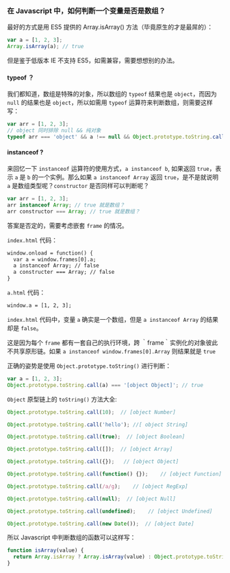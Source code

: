### 在 Javascript 中，如何判断一个变量是否是数组？

最好的方式是用 ES5 提供的 Array.isArray() 方法（毕竟原生的才是最屌的）：
```js
var a = [1, 2, 3];
Array.isArray(a); // true
```

但是鉴于低版本 IE 不支持 ES5，如需兼容，需要想想别的办法。

#### typeof ？
我们都知道，数组是特殊的对象，所以数组的 `typeof` 结果也是 `object`，而因为 `null` 的结果也是 `object`，所以如需用 `typeof` 运算符来判断数组，则需要这样写：
```js
var arr = [1, 2, 3];
// object 同时排除 null && 纯对象
typeof arr === 'object' && a !== null && Object.prototype.toString.call(a) !== '[object Object]';
```

#### instanceof ?

来回忆一下 `instanceof` 运算符的使用方式，`a instanceof b`, 如果返回 `true`，表示 `a` 是 `b` 的一个实例。那么如果 `a instanceof Array` 返回 `true`，是不是就说明 `a` 是数组类型呢？`constructor` 是否同样可以判断呢？
```js
var arr = [1, 2, 3];
arr instanceof Array; // true 就是数组？
arr constructor === Array; // true 就是数组？
```

答案是否定的，需要考虑嵌套 `frame` 的情况。

`index.html` 代码：
```html
window.onload = function() {
  var a = window.frames[0].a;
  a instanceof Array; // false
  a constructer === Array; // false
}
```

`a.html` 代码：
```html
window.a = [1, 2, 3];
```

`index.html` 代码中，变量 `a` 确实是一个数组，但是 `a instanceof Array` 的结果却是 `false`。

这是因为每个 `frame` 都有一套自己的执行环境，跨 ｀frame｀实例化的对象彼此不共享原形链。如果 `a instanceof window.frames[0].Array` 则结果就是 `true`

正确的姿势是使用 `Object.prototype.toString()` 进行判断：
```js
var a = [1, 2, 3];
Object.prototype.toString.call(a) === '[object Object]'; // true
```

`Object` 原型链上的 `toString()` 方法大全:
```js
Object.prototype.toString.call(10);  // [object Number]

Object.prototype.toString.call('hello'); //[ object String]

Object.prototype.toString.call(true);  // [object Boolean]

Object.prototype.toString.call([]);  // [object Array]

Object.prototype.toString.call({});   // [object Object]

Object.prototype.toString.call(function() {});    // [object Function]

Object.prototype.toString.call(/a/g);    // [object RegExp]

Object.prototype.toString.call(null);  // [object Null]

Object.prototype.toString.call(undefined);    // [object Undefined]

Object.prototype.toString.call(new Date());  // [object Date]
```

所以 Javascript 中判断数组的函数可以这样写：
```js
function isArray(value) {
  return Array.isArray ? Array.isArray(value) : Object.prototype.toString.call(value) === '[object Array]';
}
```
